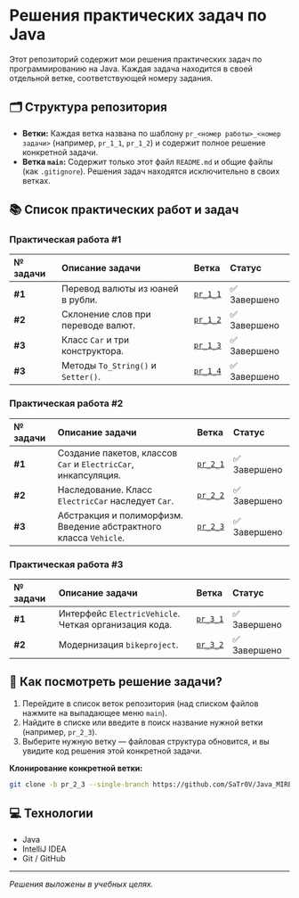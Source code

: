 # Решения практических задач по Java

Этот репозиторий содержит мои решения практических задач по программированию на Java. Каждая задача находится в своей отдельной ветке, соответствующей номеру задания.

## 🗂 Структура репозитория

*   **Ветки:** Каждая ветка названа по шаблону `pr_<номер работы>_<номер задачи>` (например, `pr_1_1`, `pr_1_2`) и содержит полное решение конкретной задачи.
*   **Ветка `main`:** Содержит только этот файл `README.md` и общие файлы (как `.gitignore`). Решения задач находятся исключительно в своих ветках.

## 📚 Список практических работ и задач

### Практическая работа #1
| № задачи | Описание задачи | Ветка | Статус |
| :--- | :--- | :--- | :--- |
| **#1** | Перевод валюты из юаней в рубли. | [`pr_1_1`](https://github.com/SaTr0V/Java_MIREA_3_semester/tree/pr_1_1) | ✅ Завершено |
| **#2** | Склонение слов при переводе валют. | [`pr_1_2`](https://github.com/SaTr0V/Java_MIREA_3_semester/tree/pr_1_2) | ✅ Завершено |
| **#3** | Класс `Car` и три конструктора. | [`pr_1_3`](https://github.com/SaTr0V/Java_MIREA_3_semester/tree/pr_1_3) | ✅ Завершено |
| **#3** | Методы `To_String()` и `Setter()`. | [`pr_1_4`](https://github.com/SaTr0V/Java_MIREA_3_semester/tree/pr_1_4) | ✅ Завершено |

### Практическая работа #2

| № задачи | Описание задачи | Ветка | Статус |
| :--- | :--- | :--- | :--- |
| **#1** | Создание пакетов, классов `Car` и `ElectricCar`, инкапсуляция. | [`pr_2_1`](https://github.com/SaTr0V/Java_MIREA_3_semester/tree/pr_2_1) | ✅ Завершено |
| **#2** | Наследование. Класс `ElectricCar` наследует `Car`. | [`pr_2_2`](https://github.com/SaTr0V/Java_MIREA_3_semester/tree/pr_2_2) | ✅ Завершено |
| **#3** | Абстракция и полиморфизм. Введение абстрактного класса `Vehicle`. | [`pr_2_3`](https://github.com/SaTr0V/Java_MIREA_3_semester/tree/pr_2_3) | ✅ Завершено |

### Практическая работа #3

| № задачи | Описание задачи | Ветка | Статус |
| :--- | :--- | :--- | :--- |
| **#1** | Интерфейс `ElectricVehicle`. Четкая организация кода. | [`pr_3_1`](https://github.com/SaTr0V/Java_MIREA_3_semester/tree/pr_3_1) | ✅ Завершено |
| **#2** | Модернизация `bikeproject`. | [`pr_3_2`](https://github.com/SaTr0V/Java_MIREA_3_semester/tree/pr_3_2) | ✅ Завершено |

## 👀 Как посмотреть решение задачи?

1.  Перейдите в список веток репозитория (над списком файлов нажмите на выпадающее меню `main`).
2.  Найдите в списке или введите в поиск название нужной ветки (например, `pr_2_3`).
3.  Выберите нужную ветку — файловая структура обновится, и вы увидите код решения этой конкретной задачи.

**Клонирование конкретной ветки:**
```bash
git clone -b pr_2_3 --single-branch https://github.com/SaTr0V/Java_MIREA_3_semester.git
```

## 💻 Технологии

*   Java
*   IntelliJ IDEA
*   Git / GitHub

---
*Решения выложены в учебных целях.*
